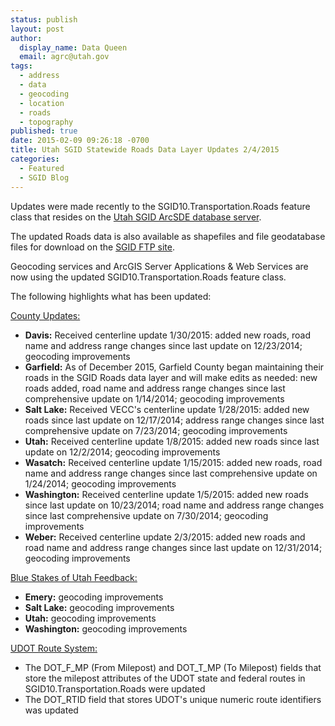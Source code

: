 ```yaml
---
status: publish
layout: post
author:
  display_name: Data Queen
  email: agrc@utah.gov
tags:
  - address
  - data
  - geocoding
  - location
  - roads
  - topography
published: true
date: 2015-02-09 09:26:18 -0700
title: Utah SGID Statewide Roads Data Layer Updates 2/4/2015
categories:
  - Featured
  - SGID Blog
---
```

<p>Updates were made recently to the SGID10.Transportation.Roads feature class that resides on the <a href="{{ "/data/how-to-connect-to-the-sgid-via-sde/" | prepend: site.baseurl }}">Utah SGID ArcSDE database server</a>.</p>
<p>The updated Roads data is also available as shapefiles and file geodatabase files for download on the <a href="ftp://ftp.agrc.utah.gov/UtahSGID_Vector/UTM12_NAD83/TRANSPORTATION/PackagedData/_Statewide/UtahRoadAndHighwaySystem/">SGID FTP site</a>.</p>
<p>Geocoding services and ArcGIS Server Applications & Web Services are now using the updated SGID10.Transportation.Roads feature class.</p>
<p>The following highlights what has been updated:</p>
<p><span style="text-decoration: underline;">County Updates:</span></p>
<ul>
<li><strong>Davis:</strong> Received centerline update 1/30/2015: added new roads, road name and address range changes since last update on 12/23/2014; geocoding improvements</li>
<li><strong>Garfield:</strong> As of December 2015, Garfield County began maintaining their roads in the SGID Roads data layer and will make edits as needed: new roads added, road name and address range changes since last comprehensive update on 1/14/2014; geocoding improvements</li>
<li><strong>Salt Lake:</strong> Received VECC's centerline update 1/28/2015: added new roads since last update on 12/17/2014; address range changes since last comprehensive update on 7/23/2014; geocoding improvements</li>
<li><strong>Utah:</strong> Received centerline update 1/8/2015: added new roads since last update on 12/2/2014; geocoding improvements</li>
<li><strong>Wasatch:</strong> Received centerline update 1/15/2015: added new roads, road name and address range changes since last comprehensive update on 1/24/2014; geocoding improvements</li>
<li><strong>Washington:</strong> Received centerline update 1/5/2015: added new roads since last update on 10/23/2014; road name and address range changes since last comprehensive update on 7/30/2014; geocoding improvements</li>
<li><strong>Weber:</strong> Received centerline update 2/3/2015: added new roads and road name and address range changes since last update on 12/31/2014; geocoding improvements</li>
</ul>
<p><span style="text-decoration: underline;">Blue Stakes of Utah Feedback:</span></p>
<ul>
<li><strong>Emery:</strong> geocoding improvements</li>
<li><strong>Salt Lake:</strong> geocoding improvements</li>
<li><strong>Utah:</strong> geocoding improvements</li>
<li><strong>Washington:</strong> geocoding improvements</li>
</ul>
<p><span style="text-decoration: underline;">UDOT Route System:</span></p>
<ul>
<li>The DOT_F_MP (From Milepost) and DOT_T_MP (To Milepost) fields that store the milepost attributes of the UDOT state and federal routes in SGID10.Transportation.Roads were updated</li>
<li>The DOT_RTID field that stores UDOT's unique numeric route identifiers was updated</li>
